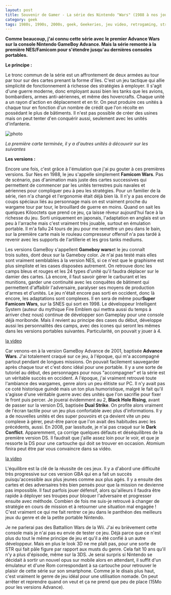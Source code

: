 ```yaml
---
layout: post
title: Souvenir de Gamer - La série des Nintendo "Wars" (1988 à nos jours)
category: geek
tags: 1980s, 1990s, 2000s, geek, Geekeries, jeu video, retrogaming, stratégie
---
```

**Comme beaucoup, j'ai connu cette série avec le premier Advance Wars sur la console Nintendo GameBoy Advance. Mais la série remonte à la première NES/Famicom pour s'étendre jusqu'au dernières consoles portables.**

**Le principe :**

Le tronc commun de la série est un affrontement de deux armées au tour par tour sur des cartes prenant la forme d'iles. C'est un jeu tactique qui allie simplicité de fonctionnement à richesse des stratégies à employer. Il s'agit d'une guerre moderne, donc employant aussi bien les tanks que les avions, bombardiers, armes anti-aériennes, et même des hovercrafts. Chaque unité a un rayon d'action en déplacement et en tir. On peut produire ces unités à chaque tour en fonction d'un nombre de crédit que l'on récolte en possédant le plus de bâtiments. Il n'est pas possible de créer des usines mais on peut tenter d'en conquérir aussi, seulement avec les unités d'infanterie.

![photo](https://cheziceman.files.wordpress.com/2017/05/1495927142555.png)

*La première carte terminée, il y a d'autres unités à découvrir sur les suivantes*

**Les versions :**

Encore une fois, c'est grâce à l'émulation que j'ai pu gouter à ces premières versions. Sur Nes en 1988, le jeu s'appelle simplement **Famicom Wars**. Pas de scénario, pas d'animation mais juste des cartes successives qui permettent de commencer par les unités terrestres puis navales et aériennes pour compliquer peu à peu les stratégies. Pour un familier de la série, rien n'a changé et l'ergonomie était déjà bien là. Il n'y a pas encore de coups spéciaux liés au personnage mais on est vraiment proche du wargame tour par tour, le brouillard de guerre en moins. Quand on sait les quelques Kilooctets que prend ce jeu, ça laisse rêveur aujourd'hui face à la richesse du jeu. Sorti uniquement en japonais, l'adaptation en anglais est un peu à l'arrache mais c'est vraiment très jouable, surtout en émulation portable. Il m'a fallu 24 tours de jeu pour me remettre un peu dans le bain, sur la première carte mais le rouleau compresseur offensif n'a pas tardé à revenir avec les supports de l'artillerie et les gros tanks mediums.

Les versions GameBoy s'appellent **Gameboy wars**et le jeu connaît trois suites, dont deux sur la Gameboy color. Je n'ai pas testé mais elles sont vraiment semblables à la version NES, si ce n'est que le graphisme est plus simpliste et les cases disposées autrement. On retrouve donc les camps bleus et rouges et les 24 types d'unité qu'il faudra déplacer sur le damier des cartes. Là encore, il faut savoir gérer le carburant et les munitions, garder une continuité avec les conquêtes de bâtiment qui permettent d'affaiblir l'adversaire, paralyser ses moyens de production d'armes et d'unités. Le jeu n'était encore pas sorti en occident, donc là encore, les adaptations sont complexes. Il en sera de même pour**Super Famicom Wars**, sur la SNES qui sort en 1998. Le développeur Intelligent System (auteur du mythique Fire Emblem qui mettra aussi du temps à arriver chez nous) continue de développer son Gameplay pour une console déjà moribonde. Mais il revient au principe des cases du début, développe aussi les personnalités des camps, avec des icones qui seront les mêmes dans les versions portables suivantes. Particularité, on pouvait y jouer à 4.

[la video](https://www.youtube.com/watch?v=L3vYtUlkCUU)

Car venons-en à la version GameBoy Advance de 2001, baptisée **Advance Wars**. J'ai totalement craqué sur ce jeu, à l'époque, qui m'a accompagné partout pendant de longues missions. On pouvait facilement sauvegarder après chaque tour et c'est donc idéal pour une portable. Il y a une sorte de tutoriel au début, des personnages pour nous "accompagner" et la série est un véritable succès en occident. A l'époque, j'ai vraiment retrouvé toute l'ambiance des wargames, genre alors un peu élitiste sur PC. Il n'y avait pas ce coté historique guindé mais un ton plus humoristique, malgré le fait qu'il s'agisse d'une véritable guerre avec des unités que l'on sacrifie pour fixer le front puis percer. Je jouerai évidemment au 2, **Black Hole Rising**, avant de passer sur la version DS, baptisée **Dual Strike**. On profite alors vraiment de l'écran tactile pour un jeu plus confortable avec plus d'informations. Il y a de nouvelles unités et des super pouvoirs et ça devient vite un peu complexe à gérer, peut-être parce que l'on avait des habitudes avec les précédents, aussi. En 2008, par lassitude, je n'ai pas craqué sur le **Dark Conflict**. Apparemment, ça corrige quelques défauts et déséquilibres de la première version DS. Il faudrait que j'aille assez loin pour le voir, et que je ressorte la DS pour une cartouche qui doit se trouver en occasion. Atomium finira peut être par vous convaincre dans sa vidéo.

[la video](https://www.youtube.com/watch?v=YSbABxN91EE)

L'équilibre est la clé de la réussite de ces jeux. Il y a d'abord une difficulté très progressive sur ces version GBA qui en a fait un succès puisqu'accessible aux plus jeunes comme aux plus agés. Il y a ensuite des cartes et des adversaires très bien pensés pour que la mission ne devienne pas impossible. Il faut parfois jouer défensif, alors qu'ailleurs il faudra être rapide à déployer ses troupes pour bloquer l'adversaire et progresser ensuite avec méthode. Combien de fois me suis-je retrouvé à changer de stratégie en cours de mission et à retourner une situation mal engagée ! C'est vraiment ce qui me fait rentrer ce jeu dans le panthéon des meilleurs jeux du genre et de la petite portable Nintendo.

Je ne parlerai pas des Battallion Wars de la Wii. J'ai eu brièvement cette console mais je n'ai pas eu envie de tester ce jeu. Déjà parce que ce n'est plus du tout le même principe de jeu et qu'il a été confié à un autre développeur. Mais en plus le look 3D ne me plaît pas, pour une sorte de STR qui fait pâle figure par rapport aux musts du genre. Cela fait 10 ans qu'il n'y a plus d'épisode, même sur la 3DS. Je serai surpris si Nintendo se décidait à sortir un nouvel opus sur mobile alors en attendant, il suffit d'un émulateur et d'une Rom correspondant à sa cartouche pour retrouver le plaisir de cette série sur son smartphone. Comme je le disais plus haut, c'est vraiment le genre de jeu idéal pour une utilisation nomade. On peut arrêter et reprendre quand on veut et ça ne prend que peu de place (15Mo pour les versions Advance).
